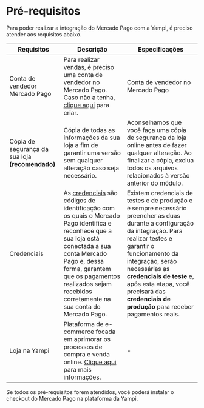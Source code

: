 # Pré-requisitos

Para poder realizar a integração do Mercado Pago com a Yampi, é preciso atender aos requisitos abaixo.

| Requisitos | Descrição | Especificações | 
|---|---|---|
| Conta de vendedor Mercado Pago | Para realizar vendas, é preciso uma conta de vendedor no Mercado Pago. Caso não a tenha, [clique aqui](https://www.mercadopago[FAKER][URL][DOMAIN]/hub/registration/landing) para criar.| Conta de vendedor no Mercado Pago |
| Cópia de segurança da sua loja **(recomendado)** | Cópia de todas as informações da sua loja a fim de garantir uma versão sem qualquer alteração caso seja necessário. | Aconselhamos que você faça uma cópia de segurança da loja online antes de fazer qualquer alteração. Ao finalizar a cópia, exclua todos os arquivos relacionados à versão anterior do módulo. |
| Credenciais | As [credenciais](/developers/pt/guides/additional-content/your-integrations/credentials) são códigos de identificação com os quais o Mercado Pago identifica e reconhece que a sua loja está conectada a sua conta Mercado Pago e, dessa forma, garantem que os pagamentos realizados sejam recebidos corretamente na sua conta do Mercado Pago. | Existem credenciais de testes e de produção e é sempre necessário preencher as duas durante a configuração da integração. Para realizar testes e garantir o funcionamento da integração, serão necessárias as **credenciais de teste** e, após esta etapa, você precisará das **credenciais de produção** para receber pagamentos reais. |
| Loja na Yampi | Plataforma de e-commerce focada em aprimorar os processos de compra e venda online. [Clique aqui](https://www.yampi.com.br/) para mais informações. | - |

Se todos os pré-requisitos forem atendidos, você poderá instalar o checkout do Mercado Pago na plataforma da Yampi.